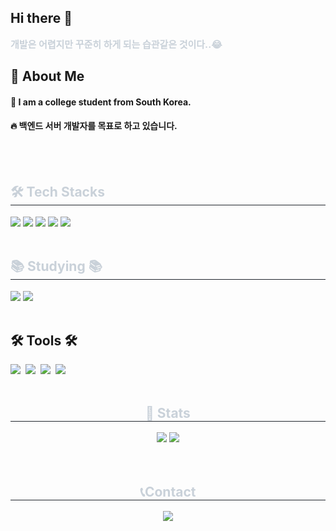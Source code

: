 ## Hi there 👋
<div style="font-weight: 700; font-size: 15px; color: #c9d1d9;"> 개발은 어렵지만 꾸준히 하게 되는 습관같은 것이다..😂 </div>

<!--Body-->
## 👀 About Me
#### :raising_hand: I am a college student from South Korea.<br/>
#### :fire: 백엔드 서버 개발자를 목표로 하고 있습니다.<br/>
<br/>
<br/>
</div>

<h2 style="border-bottom: 1px solid #21262d; color: #c9d1d9;"> 🛠️ Tech Stacks </h2>
<div>
    <img src="https://img.shields.io/badge/java-007396?style=flat-square&logo=OpenJDK&logoColor=white">
    <img src="https://img.shields.io/badge/Spring-6DB33F?style=flat-square&logo=Spring&logoColor=white">
    <img src="https://img.shields.io/badge/Spring Boot-6DB33F?style=flat-square&logo=Spring Boot&logoColor=white">
    <img src="https://img.shields.io/badge/Spring Security-6DB33F?style=flat-square&logo=Spring Security&logoColor=white">
    <img src="https://img.shields.io/badge/MySQL-4479A1?style=flat-square&logo=MySQL&logoColor=white">
</div>
<br>

<h2 style="border-bottom: 1px solid #21262d; color: #c9d1d9;">📚 Studying 📚</h2>
<div>
    <img src="https://img.shields.io/badge/GitHub Actions-2088FF?style=for-the-badge&logo=GitHub Actions&logoColor=white">
    <img src="https://img.shields.io/badge/docker-%230db7ed.svg?style=for-the-badge&logo=docker&logoColor=white">
</div>
<br>

<h2>🛠 Tools 🛠</h2>
<div>
    <img src="https://img.shields.io/badge/git-F05033.svg?style=for-the-badge&logo=git&logoColor=white" />&nbsp
    <img src="https://img.shields.io/badge/github-181717.svg?style=for-the-badge&logo=github&logoColor=white" />&nbsp
    <img src="https://img.shields.io/badge/Notion-F3F3F3.svg?style=for-the-badge&logo=notion&logoColor=black" />&nbsp
    <img src="https://img.shields.io/badge/Intellij IDEA-41454A.svg?style=for-the-badge&logo=visual-studio-code&logoColor=22ABF3" />&nbsp
</div>
<br>

<div align='center'> 
    <h2 style="border-bottom: 1px solid #21262d; color: #c9d1d9;"> 🏅 Stats </h2> 
    <div align= "center"> <img src="https://github-readme-stats.vercel.app/api?username=yeoeol&bg_color=60,30977d,0cdfaa&title_color=000000&text_color=000000"/> 
        <img src="https://github-readme-stats.vercel.app/api/top-langs/?username=yeoeol&layout=compact&bg_color=60,30977d,0cdfaa&title_color=000000&text_color=000000"/> 
    </div>
</div>

<br>
<br>
<div align='center'>
    <h2 style="border-bottom: 1px solid #21262d; color: #c9d1d9;"> 📞Contact </h2>
    <img src="https://img.shields.io/badge/offyeoeol@gmail.com-EA4335?style=flat-square&logo=gmail&logoColor=white"/>
</div>


